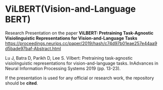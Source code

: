 # ViLBERT(Vision-and-Language BERT)
Research Presentation on the paper **ViLBERT: Pretraining Task-Agnostic Visiolinguistic Representations for Vision-and-Language Tasks** https://proceedings.neurips.cc/paper/2019/hash/c74d97b01eae257e44aa9d5bade97baf-Abstract.html

Lu J, Batra D, Parikh D, Lee S. Vilbert: Pretraining task-agnostic visiolinguistic representations for vision-and-language tasks. InAdvances in Neural Information Processing Systems 2019 (pp. 13-23).

If the presentation is used for any official or research work, the repository should be **cited**.

